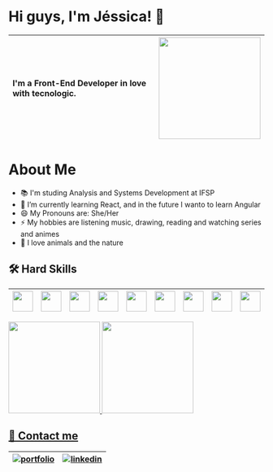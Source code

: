 
# Hi guys, I'm Jéssica! 👋


|I'm a Front-End Developer in love with tecnologic. |<img loading="lazy" src="https://i.ibb.co/YPkLmTL/octocat-1706570748094.png" width="200" height="auto"/>|
| :--- | ---: |

# About Me
- 📚 I'm studing Analysis and Systems Development at IFSP
- 🌱 I’m currently learning React, and in the future I wanto to learn Angular
- 😄 My Pronouns are: She/Her
- ⚡ My hobbies are listening music, drawing, reading and watching series and animes
- 🌻 I love animals and the nature 


## 🛠 Hard Skills
|<img loading="lazy" src="https://cdn.jsdelivr.net/gh/devicons/devicon/icons/html5/html5-original-wordmark.svg" width="40" height="40"/>|<img loading="lazy" src="https://cdn.jsdelivr.net/gh/devicons/devicon/icons/css3/css3-original.svg" width="40" height="40"/>|<img loading="lazy" src="https://cdn.jsdelivr.net/gh/devicons/devicon/icons/sass/sass-original.svg" width="40" height="40"/>|<img loading="lazy" src="https://cdn.jsdelivr.net/gh/devicons/devicon/icons/javascript/javascript-original.svg" width="40" height="40"/>|<img loading="lazy" src="https://cdn.jsdelivr.net/gh/devicons/devicon/icons/php/php-original.svg" width="40" height="40"/>|<img loading="lazy" src="https://cdn.jsdelivr.net/gh/devicons/devicon/icons/mysql/mysql-original-wordmark.svg" width="40" height="40"/>|<img loading="lazy" src="https://cdn.jsdelivr.net/gh/devicons/devicon/icons/react/react-original-wordmark.svg" width="40" height="40"/>|<img loading="lazy" src="https://cdn.jsdelivr.net/gh/devicons/devicon/icons/figma/figma-original.svg" width="40" height="40"/>|<img loading="lazy" src="https://cdn.jsdelivr.net/gh/devicons/devicon/icons/bootstrap/bootstrap-original-wordmark.svg" width="40" height="40" />|<img loading="lazy" src="https://cdn.jsdelivr.net/gh/devicons/devicon/icons/vscode/vscode-original.svg" width="40" height="40" />|<img loading="lazy" src="https://cdn.jsdelivr.net/gh/devicons/devicon/icons/c/c-original.svg" width="40" height="40" />|
| :---: | :---: | :---: | :---: | :---: | :---: | :---: | :---: | :---: | :---: | :---: |

          
<div>
<a href="https://github.com/Jessybr">
<img loading="lazy" height="180em" src="https://github-readme-stats.vercel.app/api/top-langs/?username=Jessybr&layout=compact&langs_count=7&theme=dracula"/>
<img loading="lazy" height="180em" src="https://github-readme-stats.vercel.app/api?username=Jessybr&show_icons=true&theme=dracula&include_all_commits=true&count_private=true"/>
</div>

  
## 🔗 Contact me
|[![portfolio](https://img.shields.io/badge/my_portfolio-000?style=for-the-badge&logo=ko-fi&logoColor=white)](https://jessybr.github.io/Portifolio/)|[![linkedin](https://img.shields.io/badge/linkedin-0A66C2?style=for-the-badge&logo=linkedin&logoColor=white)](https://www.linkedin.com/in/jessica-bueno-ramos-275315150/)|
|:---:|:---:|

